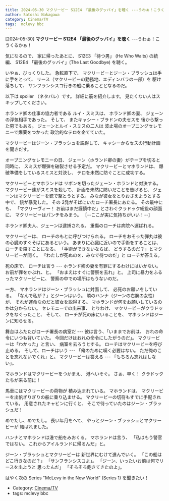 ```yaml
---
title: 2024-05-30 マクリービー S12E4 「最後のグッバイ」を聴く ---うわぁ！こうくるかぁ！
author: Satoshi Nakagawa
category: Cinema/TV
tags:  mclevy bbc
---
```


[2024-05-30] **マクリービー S12E4 「最後のグッバイ」を聴く**  ---うわぁ！こうくるかぁ！

 気になるので、
家に帰ったあとに、
S12E3 「待つ男」 (He Who Waits) の続編、
S12E4 「最後のグッバイ」(The Last Goodbye) を聴く。

 いやぁ、びっくりした。
急転直下で、
マクリービーとジーン・ブラッシュは手に手をとって、
リース（マクリービーの勤務地、エディンバラの一部）を
駆け落ちして、
サンフランシスコ行きの船に乗ることとなるのだ。

 以下は spoiler （ネタバレ）です。
詳細に筋を紹介します。
見たくない人はスキップしてください。

<!--more-->

 ホランド卿の仕事の協力者である
ルイ・スミスは、
ホランド卿の妻、
ジェーンの浮気相手であった。
そして、
またキャシー・ブラドンの夫セスを
後から撃った男でもある。
ジェーンとルイ・スミスの二人は
波止場のオープニングセレモニーで爆薬をつかった
政治的なテロを企てていた。

 マクリービーはジーン・ブラッシュを説得して、
キャシーからセスの行動計画を聞きだす。

 オープニングセレモニーの日、
ジェーン（ホランド卿の妻）がテープを切ると同時に、
スミスが爆弾を破裂させる予定だ。
マクリービーとマホランドは、
爆破準備をしているスミスと対決し、
テロを未然に防ぐことに成功する。

 マクリービーとマホランドは
リボンを切ったジェーン・ホランドと対決する。
マクリービー達がスミスを殺して、
計画を未然に防いだことを告げると、
ジェーンはマクリービーを銃で撃とうとする。
みなが彼女をとりおさえようとする中で、
銃が暴発した。
その 2発がそばにいたローチ署長にあたる。
その最中にも、
「マクリーヴィー！
お前はまだ謹慎中だ」とさわぐクラドック総監の顔面に、
マクリービーはパンチをみまう。
［--ここが実に気持ちがいい！--］

 ホランド卿夫人、ジェーンは逮捕される。
重傷のローチは病院へ運ばれる。

 マクリービーは、
ローチのもとに呼びつけられる。
ローチをおそった弾丸は彼の心臓のすぐそばにあるという。
あまりに心臓に近いので手術をすることは、
ローチを殺すことになる。
「手術ができないならば、
どうするのだ？」とマクリービーが聞く。
「わたしが死ぬのを、みなで待つのだ」と
ローチが答える。

 死の床で、
ローチは言う ---
ホランド卿の妻を有罪にするわけにはいかない。
お前が罪をかぶれ、と。
「おまえはすぐに警察を去れ」と。
上司に暴力をふるったマクリービーに、
警察の中での場所はもうないのだ。

 一方、
マホランドはジーン・ブラッシュに対面して、
必死のお願いをしている。
「なんで私が？」とジーンはいう。
隣のハンナ（ジーンの右腕の女性）が、
それが運命なのだと彼女を説得する。
マホランドが何をお願いしているのかは分からない。
セレモニーでの出来事、
とりわけ、
マクリービーがクラドックをなぐったこと、
そして、
ローチが死の床にいることを、
マホランドはジーンに知らせる。

 舞台はふたたびローチ署長の病室だ ---
彼は言う、「いままでお前は、
おれの命令にいつも背いていた。
今回だけはおれの命令にしたがうのだ」。
マクリービーは「わかった」と言い、
病室を去ろうとする。
ローチはマクリービーを呼び止める。
そして、ローチはいう ---
「俺のために嘆く必要はない。
ただ俺のことを忘れないでくれ」と。
マクリービーは答える ---
「もちろん忘れはしない」。

 マホランドはマクリービーをつかまえ、
港へいそぐ。
さぁ、早く！
クラドックたちが来る前に！

 馬車にはマクリービーの荷物が
積み込まれている。
マホランドは、
マクリービーを出帆ぎりぎりの船に乗り込ませる。
マクリービーの切符もすでに手配されている。
用意されたキャビンに行くと、
そこで待っていたのはジーン・ブラッシュだ！

 めでたし、めでたし。
長い年月をへて、
やっとジーン・ブラッシュとマクリービーが
結ばれました。

 ハンナとマホランドは港で船をみおくる。
マホランドは言う、
「私はもう警官ではない。
これからアイルランドに帰るんだ」と。

 ジーン・ブラッシュとマクリービーは
新世界にむけて進んでいく。
「この船はどこ行きなのだ？」
「サンフランシスコよ」。
「ジーン、いったいお前は何でリースを出ようと
思ったんだ」
「そろそろ飽きてきたのよ」。

 はやく次の Series "McLevy in the New World"
(Series 1) を聞きたい！

- Category: [Cinema/TV](https://merapano.github.io/categories.html#Cinema/TV)
- tags:  mclevy bbc
